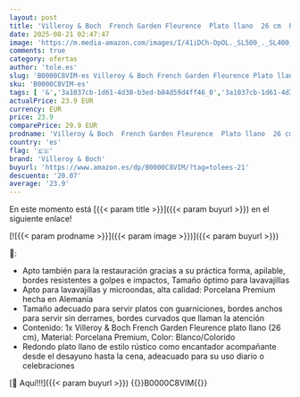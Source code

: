```yaml
---
layout: post
title: 'Villeroy & Boch  French Garden Fleurence  Plato llano  26 cm  Porcelana Premium  blanco/Color'
date: 2025-08-21 02:47:47
image: 'https://m.media-amazon.com/images/I/41iDCh-OpOL._SL500_._SL400_.jpg'
comments: true
category: ofertas
author: 'tole.es'
slug: 'B0000C8VIM-es Villeroy & Boch French Garden Fleurence Plato llano 26 cm...'
sku: 'B0000C8VIM-es'
tags: [ '&','3a1037cb-1d61-4d38-b3ed-b84d59d4ff46_0','3a1037cb-1d61-4d38-b3ed-b84d59d4ff46_1601','Arborist Merchandising Root','Cocina y comedor','Cubertería, vajilla y cristalería','Custom Stores','Hogar y cocina','Piezas de vajilla','Platos','Platos llanos','Self Service','Utensilios de cocina','Vajilla','boch','villeroy','villeroy & boch','🇪🇸', ]
actualPrice: 23.9 EUR
currency: EUR
price: 23.9
comparePrice: 29.9 EUR
prodname: 'Villeroy & Boch  French Garden Fleurence  Plato llano  26 cm  Porcelana Premium  blanco/Color'
country: 'es'
flag: '🇪🇸'
brand: 'Villeroy & Boch'
buyurl: 'https://www.amazon.es/dp/B0000C8VIM/?tag=tolees-21'
descuento: '20.07'
average: '23.9'
---
```


En este momento está [{{< param title >}}]({{< param buyurl >}}) en el siguiente enlace!

[![{{< param prodname >}}]({{< param image >}})]({{< param buyurl >}})

🔎:

- Apto también para la restauración gracias a su práctica forma, apilable, bordes resistentes a golpes e impactos, Tamaño óptimo para lavavajillas
- Apto para lavavajillas y microondas, alta calidad: Porcelana Premium hecha en Alemania
- Tamaño adecuado para servir platos con guarniciones, bordes anchos para servir sin derrames, bordes curvados que llaman la atención
- Contenido: 1x Villeroy & Boch French Garden Fleurence plato llano (26 cm), Material: Porcelana Premium, Color: Blanco/Colorido
- Redondo plato llano de estilo rústico como encantador acompañante desde el desayuno hasta la cena, adeacuado para su uso diario o celebraciones

[🛒 Aquí!!!]({{< param buyurl >}})
{{<world>}}B0000C8VIM{{</world>}}
